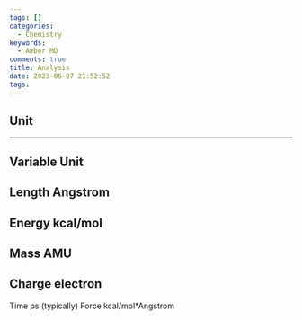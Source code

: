 ```yaml
---
tags: []
categories:
  - Chemistry
keywords:
  - Amber MD
comments: true
title: Analysis
date: 2023-06-07 21:52:52
tags:
---
```



## Unit

--------------------------
Variable Unit
-------
Length Angstrom
-----------
Energy kcal/mol
-----------
Mass AMU
--------------
Charge electron
-------------
Time ps (typically)
Force kcal/mol*Angstrom